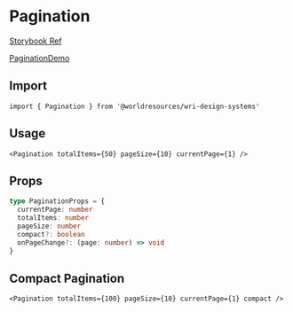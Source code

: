# Pagination

[Storybook Ref](https://wri.github.io/wri-design-systems/?path=/docs/information-display-pagination--docs)

[PaginationDemo](https://github.com/wri/wri-design-systems/blob/main/src/components/InformationDisplay/Pagination/PaginationDemo.tsx)

## Import

```tsx
import { Pagination } from '@worldresources/wri-design-systems'
```

## Usage

```tsx
<Pagination totalItems={50} pageSize={10} currentPage={1} />
```

## Props

```ts
type PaginationProps = {
  currentPage: number
  totalItems: number
  pageSize: number
  compact?: boolean
  onPageChange?: (page: number) => void
}
```

## Compact Pagination

```tsx
<Pagination totalItems={100} pageSize={10} currentPage={1} compact />
```
